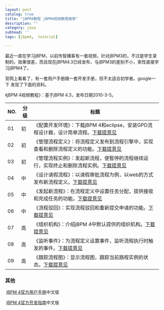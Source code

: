 ```yaml
---
layout: post
catalog: true
title: "jBPM4教程 jBPM4视频教程推荐"
description: ""
category: java
subhead: ''
tags: [jbpm4,  tutorial]

---
```


最近一直在学习jBPM，以前传智播客有一套视频，针对jBPM3的，不过是学生录制的，效果很差，而且现在jBPM4.3已经发布，与jBPM3的差别不小，索性直接学习jBPM4了。

官网上看看了，有一套用户手册跟一套开发手册，但不太适合初学者。google一下
发现了下面的资料。


《jBPM 4视频教程》：基于jBPM 4.3，发布日期2010-3-5。

NO.| 分级 |标题
---|-----|----
01 | 初  |  《配置开发环境》：下载jBPM 4和eclipse，安装GPD流程设计器，设计简单流程。[下载](http://code.google.com/p/family168/downloads/list)[提意见](mailto:lingosurf168@gmail.com?subject=About%20video)
02 | 初  |《管理流程定义》：将流程定义发布到流程引擎中，实现查看和删除流程定义的功能。[下载](http://code.google.com/p/family168/downloads/list)[提意见](mailto:lingosurf168@gmail.com?subject=About%20video)
03 | 初  |《管理流程实例》：发起新流程，使暂停的流程继续运行，实现终止和删除流程实例。[下载](http://code.google.com/p/family168/downloads/list)[提意见](mailto:lingosurf168@gmail.com?subject=About%20video)
04 | 中  |《设计请假流程》：以请假审批流程为例，以web的方式发布新流程定义。[下载](http://code.google.com/p/family168/downloads/list)[提意见](mailto:lingosurf168@gmail.com?subject=About%20video)
05 | 中  |《发起新流程》：在流程定义中设置任务分配，提供接收和完成任务的功能。[下载](http://code.google.com/p/family168/downloads/list)[提意见](mailto:lingosurf168@gmail.com?subject=About%20video)
06 | 中  |《流程驳回》：实现流程驳回和重新提交申请的功能。[下载](http://code.google.com/p/family168/downloads/list)[提意见](mailto:lingosurf168@gmail.com?subject=About%20video)
07 | 高  |《组织机构》：介绍jBPM 4中默认提供的组织机构。[下载](http://code.google.com/p/family168/downloads/list)[提意见](mailto:lingosurf168@gmail.com?subject=About%20video)
08 | 高  |《监听事件》：为流程定义设置事件，监听流程执行时触发的事件。[下载](http://code.google.com/p/family168/downloads/list)[提意见](mailto:lingosurf168@gmail.com?subject=About%20video)
09 | 高  |《跟踪流程图》：显示流程图，跟踪当前路程实例的状态。[下载](http://code.google.com/p/family168/downloads/list)[提意见](mailto:lingosurf168@gmail.com?subject=About%20video)

### 其他
 [jBPM
4官方用户手册](http://www.family168.com/tutorial/jbpm4.0/html/index.html)中文版

 [jBPM
4官方开发指南](http://www.family168.com/tutorial/jbpm4devguide/html/index.html)中文版

